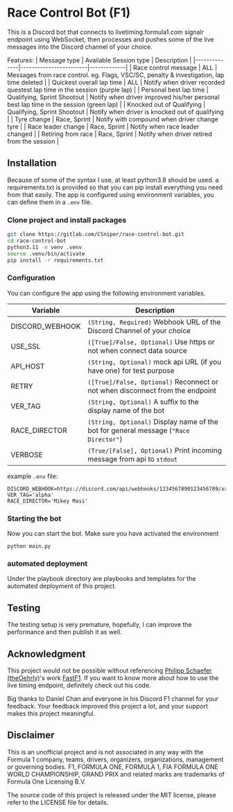 # Race Control Bot (F1)

This is a Discord bot that connects to livetiming.formula1.com signalr endpoint using WebSocket, then processes and pushes some of the live messages into the Discord channel of your choice. 

Features:
| Message type | Available Session type | Description |
|--------------|------------------------|-------------|
| Race control message | ALL | Messages from race control. eg. Flags, VSC/SC, penalty & investigation, lap time deleted |
| Quickest overall lap time | ALL | Notify when driver recorded questest lap time in the session (purple lap) |
| Personal best lap time | Qualifying, Sprint Shootout | Notify when driver improved his/her personal best lap time in the session (green lap) |
| Knocked out of Qualifying | Qualifying, Sprint Shootout | Notify when driver is knocked out of qualifying  |
| Tyre change | Race, Sprint | Notify with compound when driver change tyre |
| Race leader change | Race, Sprint | Notify when race leader changed |
| Retiring from race | Race, Sprint | Notify when driver retired from the session |

## Installation
Because of some of the syntax I use, at least python3.8 should be used. a requirements.txt is provided so that you can pip install everything you need from that easily. The app is configured using environment variables, you can define them in a `.env` file. 

### Clone project and install packages
```bash
git clone https://gitlab.com/CSniper/race-control-bot.git
cd race-control-bot
python3.11 -m venv .venv
source .venv/bin/activate
pip install -r requirements.txt
```

### Configuration
You can configure the app using the following environment variables.

| Variable | Description |
|----------|-------------|
| DISCORD_WEBHOOK | `(String, Required)` Webhook URL of the Discord Channel of your choice |
| USE_SSL | `([True]/False, Optional)` Use https or not when connect data source |
| API_HOST | `(String, Optional)` mock api URL (if you have one) for test purpose |
| RETRY | `([True]/False, Optional)` Reconnect or not when disconnect from the endpoint |
| VER_TAG | `(String, Optional)` A suffix to the display name of the bot |
| RACE_DIRECTOR | `(String, Optional)` Display name of the bot for general message (`"Race Director"`)|
| VERBOSE | `(True/[False], Optional)` Print incoming message from api to `stdout` |

example `.env` file:
```
DISCORD_WEBHOOK=https://discord.com/api/webhooks/1234567890123456789/xxxxxxxxxxxxxxxxxxxxxxxxxxxxxxxxxxxxxxxxxxxxxxxxxxxxxxxxxxxxxxxxxxxx
VER_TAG='alpha'
RACE_DIRECTOR='Mikey Masi'
```

### Starting the bot
Now you can start the bot. Make sure you have activated the environment
```
python main.py
```

### automated deployment
Under the playbook directory are playbooks and templates for the automated deployment of this project.

## Testing
The testing setup is very premature, hopefully, I can improve the performance and then publish it as well.

## Acknowledgment

This project would not be possible without referencing [Philipp Schaefer (theOehrly)](https://github.com/theOehrly)'s work [FastF1](https://github.com/theOehrly/Fast-F1). If you want to know more about how to use the live timing endpoint, definitely check out his code. 

Big thanks to Daniel Chan and everyone in his Discord F1 channel for your feedback. Your feedback improved this project a lot, and your support makes this project meaningful.

## Disclaimer
This is an unofficial project and is not associated in any way with the Formula 1 company, teams, drivers, organizers, organizations, management or governing bodies. F1, FORMULA ONE, FORMULA 1, FIA FORMULA ONE WORLD CHAMPIONSHIP, GRAND PRIX and related marks are trademarks of Formula One Licensing B.V.

The source code of this project is released under the MIT license, please refer to the LICENSE file for details. 